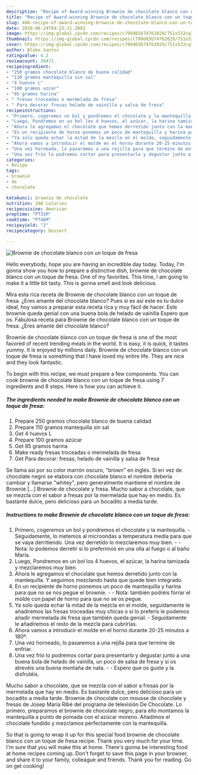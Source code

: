 ```yaml
---
description: "Recipe of Award-winning Brownie de chocolate blanco con un toque de fresa"
title: "Recipe of Award-winning Brownie de chocolate blanco con un toque de fresa"
slug: 484-recipe-of-award-winning-brownie-de-chocolate-blanco-con-un-toque-de-fresa
date: 2020-06-24T04:23:21.208Z
image: https://img-global.cpcdn.com/recipes/c799d65b74762029/751x532cq70/brownie-de-chocolate-blanco-con-un-toque-de-fresa-foto-principal.jpg
thumbnail: https://img-global.cpcdn.com/recipes/c799d65b74762029/751x532cq70/brownie-de-chocolate-blanco-con-un-toque-de-fresa-foto-principal.jpg
cover: https://img-global.cpcdn.com/recipes/c799d65b74762029/751x532cq70/brownie-de-chocolate-blanco-con-un-toque-de-fresa-foto-principal.jpg
author: Blake Santos
ratingvalue: 4.2
reviewcount: 39471
recipeingredient:
- "250 gramos chocolate blanco de buena calidad"
- "110 gramos mantequilla sin sal"
- "4 huevos L"
- "100 gramos azcar"
- "85 gramos harina"
- " fresas troceadas o mermelada de fresa"
- " Para decorar fresas helado de vainilla y salsa de fresa"
recipeinstructions:
- "Primero, cogeremos un bol y pondremos el chocolate y la mantequilla. Seguidamente, lo metemos al microondas a temperatura media para que se vaya derritiendo. Una vez derretido lo mezclaremos muy bien.  Nota: lo podemos derretir si lo preferimos en una olla al fuego o al baño María."
- "Luego, Pondremos en un bol los 4 huevos, el azúcar, la harina tamizada y mezclaremos muy bien."
- "Ahora le agregamos el chocolate que hemos derretido junto con la mantequilla. Y seguimos mezclando hasta que quede bien integrado."
- "En un recipiente de horno ponemos un poco de mantequilla y harina para que no se nos pegue el brownie.  Nota: también podréis forrar el molde con papel de horno para que no se os pegue."
- "Ya solo queda echar la mitad de la mezcla en el molde, seguidamente le añadiremos las fresas troceadas muy chicas o si lo preferís le podemos añadir mermelada de fresa que también queda genial. Seguidamente le añadiremos el resto de la mezcla para cubrirlas."
- "Ahora vamos a introducir el molde en el horno durante 20-25 minutos a 180º."
- "Una vez horneado, lo pasaremos a una rejilla para que termine de enfriar."
- "Una vez frío lo podremos cortar para presentarlo y degustar junto a una buena bola de helado de vainilla, un poco de salsa de fresa y si os atrevéis una buena montaña de nata.  Espero que os guste y la disfrutéis."
categories:
- Recipe
tags:
- brownie
- de
- chocolate

katakunci: brownie de chocolate 
nutrition: 268 calories
recipecuisine: American
preptime: "PT31M"
cooktime: "PT46M"
recipeyield: "2"
recipecategory: Dessert

---
```



![Brownie de chocolate blanco con un toque de fresa](https://img-global.cpcdn.com/recipes/c799d65b74762029/751x532cq70/brownie-de-chocolate-blanco-con-un-toque-de-fresa-foto-principal.jpg)

Hello everybody, hope you are having an incredible day today. Today, I'm gonna show you how to prepare a distinctive dish, brownie de chocolate blanco con un toque de fresa. One of my favorites. This time, I am going to make it a little bit tasty. This is gonna smell and look delicious.

Mira esta rica receta de Brownie de chocolate blanco con un toque de fresa. ¿Eres amante del chocolate blanco? Pues si es así este es tu dulce ideal, hoy vamos a preparar esta receta rica y muy fácil de hacer. Este brownie queda genial con una buena bola de helado de vainilla Espero que os. Fabulosa receta para Brownie de chocolate blanco con un toque de fresa. ¿Eres amante del chocolate blanco?

Brownie de chocolate blanco con un toque de fresa is one of the most favored of recent trending meals in the world. It is easy, it is quick, it tastes yummy. It is enjoyed by millions daily. Brownie de chocolate blanco con un toque de fresa is something that I have loved my entire life. They are nice and they look fantastic.


To begin with this recipe, we must prepare a few components. You can cook brownie de chocolate blanco con un toque de fresa using 7 ingredients and 8 steps. Here is how you can achieve it.

<!--inarticleads1-->

##### The ingredients needed to make Brownie de chocolate blanco con un toque de fresa:

1. Prepare 250 gramos chocolate blanco de buena calidad
1. Prepare 110 gramos mantequilla sin sal
1. Get 4 huevos L
1. Prepare 100 gramos azúcar
1. Get 85 gramos harina
1. Make ready  fresas troceadas o mermelada de fresa
1. Get  Para decorar: fresas, helado de vainilla y salsa de fresa


Se llama así por su color marrón oscuro, &#34;brown&#34; en inglés. Si en vez de chocolate negro se elabora con chocolate blanco el nombre debería cambiar y llamarse &#34;whitey&#34;, pero generalmente mantiene el nombre de Brownie […] Brownie de chocolate y fresa. Mucho sabor a chocolate, que se mezcla con el sabor a fresas por la mermelada que hay en medio. Es bastante dulce, pero delicioso para un bocadito a media tarde. 

<!--inarticleads2-->

##### Instructions to make Brownie de chocolate blanco con un toque de fresa:

1. Primero, cogeremos un bol y pondremos el chocolate y la mantequilla. - Seguidamente, lo metemos al microondas a temperatura media para que se vaya derritiendo. Una vez derretido lo mezclaremos muy bien. -  - Nota: lo podemos derretir si lo preferimos en una olla al fuego o al baño María.
1. Luego, Pondremos en un bol los 4 huevos, el azúcar, la harina tamizada y mezclaremos muy bien.
1. Ahora le agregamos el chocolate que hemos derretido junto con la mantequilla. Y seguimos mezclando hasta que quede bien integrado.
1. En un recipiente de horno ponemos un poco de mantequilla y harina para que no se nos pegue el brownie. -  - Nota: también podréis forrar el molde con papel de horno para que no se os pegue.
1. Ya solo queda echar la mitad de la mezcla en el molde, seguidamente le añadiremos las fresas troceadas muy chicas o si lo preferís le podemos añadir mermelada de fresa que también queda genial. - Seguidamente le añadiremos el resto de la mezcla para cubrirlas.
1. Ahora vamos a introducir el molde en el horno durante 20-25 minutos a 180º.
1. Una vez horneado, lo pasaremos a una rejilla para que termine de enfriar.
1. Una vez frío lo podremos cortar para presentarlo y degustar junto a una buena bola de helado de vainilla, un poco de salsa de fresa y si os atrevéis una buena montaña de nata. -  - Espero que os guste y la disfrutéis.


Mucho sabor a chocolate, que se mezcla con el sabor a fresas por la mermelada que hay en medio. Es bastante dulce, pero delicioso para un bocadito a media tarde. Brownie de chocolate con mousse de chocolate y fresas de Josep María Ribé del programa de televisión De Chocolate. Lo primero, preparamos el brownie de chocolate negro, para ello montamos la mantequilla a punto de pomada con el azúcar moreno. Añadimos el chocolate fundido y mezclamos perfectamente con la mantequilla. 

So that is going to wrap it up for this special food brownie de chocolate blanco con un toque de fresa recipe. Thank you very much for your time. I'm sure that you will make this at home. There's gonna be interesting food at home recipes coming up. Don't forget to save this page in your browser, and share it to your family, colleague and friends. Thank you for reading. Go on get cooking!

